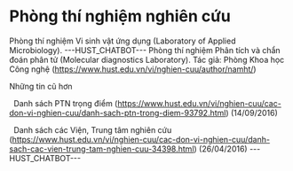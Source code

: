 # Phòng thí nghiệm nghiên cứu

Phòng thí nghiệm Vi sinh vật ứng dụng (Laboratory of Applied Microbiology). 
 ---HUST_CHATBOT---
Phòng thí nghiệm Phân tích và chẩn đoán phân tử (Molecular diagnostics Laboratory). Tác giả: Phòng Khoa học Công nghệ (https://www.hust.edu.vn/vi/nghien-cuu/author/namht/)

Những tin cũ hơn

 
Danh sách PTN trọng điểm (https://www.hust.edu.vn/vi/nghien-cuu/cac-don-vi-nghien-cuu/danh-sach-ptn-trong-diem-93792.html)
(14/09/2016)

 
Danh sách các Viện, Trung tâm nghiên cứu (https://www.hust.edu.vn/vi/nghien-cuu/cac-don-vi-nghien-cuu/danh-sach-cac-vien-trung-tam-nghien-cuu-34398.html)
(26/04/2016) 
 ---HUST_CHATBOT---
